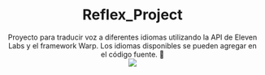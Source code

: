 <div align="center">
  <h1>Reflex_Project</h1>
</div>

<div align="center">
  Proyecto para traducir voz a diferentes idiomas utilizando la API de Eleven Labs y el framework Warp. Los idiomas disponibles se pueden agregar en el código fuente. 👋


</div>

<div align="center">
    <img src="https://datasciencecc.s3.us-east-2.amazonaws.com/Speech_to_text.png">
  </a>
</div>
